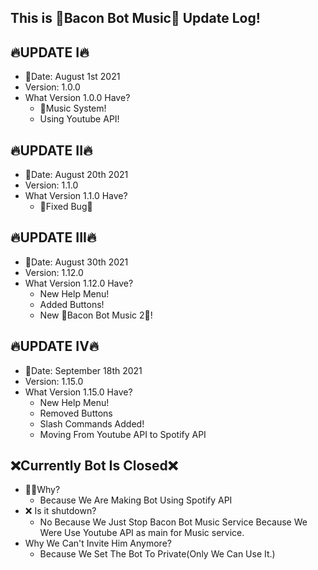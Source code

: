 ## This is 🥓Bacon Bot Music🎵 Update Log!

## 🔥UPDATE I🔥
- 📅Date: August 1st 2021
- Version: 1.0.0
- What Version 1.0.0 Have?
  + 🎵Music System!
  + Using Youtube API!
## 🔥UPDATE II🔥
- 📅Date: August 20th 2021
- Version: 1.1.0
- What Version 1.1.0 Have?
  + 🔨Fixed Bug🐛
## 🔥UPDATE III🔥
- 📅Date: August 30th 2021
- Version: 1.12.0
- What Version 1.12.0 Have?
  + New Help Menu!
  + Added Buttons!
  + New 🥓Bacon Bot Music 2🤖!
## 🔥UPDATE IV🔥
- 📅Date: September 18th 2021
- Version: 1.15.0
- What Version 1.15.0 Have?
  + New Help Menu!
  + Removed Buttons
  + Slash Commands Added!
  + Moving From Youtube API to Spotify API

## ❌Currently Bot Is Closed❌
- 💁‍♂️Why?
  + Because We Are Making Bot Using Spotify API
- ❌ Is it shutdown?
  + No Because We Just Stop Bacon Bot Music Service Because We Were Use Youtube API as main for Music service.
- Why We Can't Invite Him Anymore?
  + Because We Set The Bot To Private(Only We Can Use It.)
